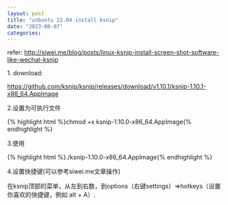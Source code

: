 ```yaml
---
layout: post
title: "unbuntu 22.04 install ksnip"
date: "2023-08-07"
categories: 
---
```

<p>refer: <a href="http://siwei.me/blog/posts/linux-ksnip-install-screen-shot-software-like-wechat-ksnip">http://siwei.me/blog/posts/linux-ksnip-install-screen-shot-software-like-wechat-ksnip</a></p>
<p>1. download:</p>
<p><a href="https://github.com/ksnip/ksnip/releases/download/v1.10.1/ksnip-1.10.1-x86_64.AppImage">https://github.com/ksnip/ksnip/releases/download/v1.10.1/ksnip-1.10.1-x86_64.AppImage</a></p>
<p>2.设置为可执行文件</p>
<p>{% highlight html %}chmod +x ksnip-1.10.0-x86_64.AppImage{% endhighlight %}</p>
<p>3.使用</p>
<p>{% highlight html %}./ksnip-1.10.0-x86_64.AppImage{% endhighlight %}</p>
<p>4.设置快捷键(可以参考siwei.me文章操作)</p>
<p>在ksnip顶部的菜单，从左到右数，到options（右键settings）=&gt;hotkeys（设置你喜欢的快捷键，例如 alt + A）.</p>
